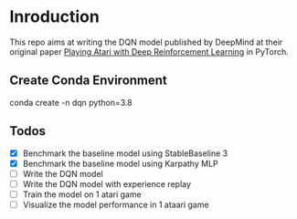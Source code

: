 # Inroduction
This repo aims at writing the DQN model published by DeepMind at their original paper [Playing Atari with Deep Reinforcement Learning](https://www.cs.toronto.edu/~vmnih/docs/dqn.pdf) in PyTorch.





## Create Conda Environment
conda create -n dqn python=3.8

## Todos
- [x] Benchmark the baseline model using StableBaseline 3
- [x] Benchmark the baseline model using Karpathy MLP
- [ ] Write the DQN model
- [ ] Write the DQN model with experience replay
- [ ] Train the model on 1 atari game
- [ ] Visualize the model performance in 1 ataari game
